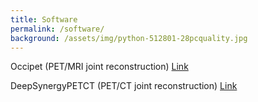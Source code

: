 ```yaml
---
title: Software
permalink: /software/
background: /assets/img/python-512801-28pcquality.jpg
---
```



Occipet (PET/MRI joint reconstruction) [Link](https://github.com/ValentinGautierCreatis/occipet)

DeepSynergyPETCT (PET/CT joint reconstruction) [Link](https://github.com/njpinton/DeepSynergyPETCT)


